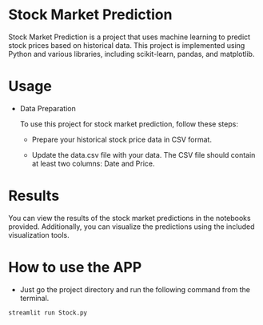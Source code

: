 # Stock Market Prediction

Stock Market Prediction is a project that uses machine learning to predict stock prices based on historical data. This project is implemented using Python and various libraries, including scikit-learn, pandas, and matplotlib.

# Usage
* Data Preparation

  To use this project for stock market prediction, follow these steps:

    - Prepare your historical stock price data in CSV format.

    - Update the data.csv file with your data. The CSV file should contain at least two columns: Date and Price.
      
# Results

  You can view the results of the stock market predictions in the notebooks provided. Additionally, you can visualize the predictions using the included visualization tools.

  # How to use the APP
  
  * Just go the project directory and run the following command from the terminal.

  ```
  streamlit run Stock.py
  ```
